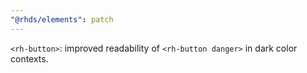 ```yaml
---
"@rhds/elements": patch
---
```


`<rh-button>`: improved readability of `<rh-button danger>` in dark color contexts.
